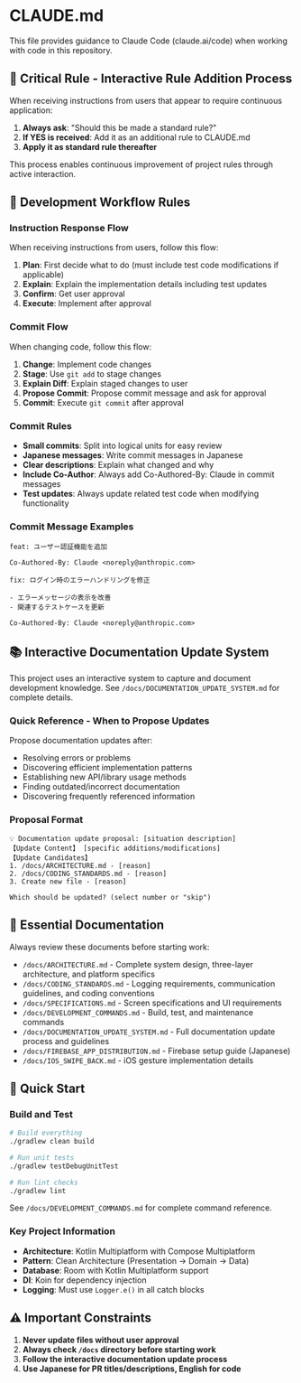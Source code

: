 # CLAUDE.md

This file provides guidance to Claude Code (claude.ai/code) when working with code in this repository.

## 🔨 Critical Rule - Interactive Rule Addition Process

When receiving instructions from users that appear to require continuous application:

1. **Always ask**: "Should this be made a standard rule?"
2. **If YES is received**: Add it as an additional rule to CLAUDE.md
3. **Apply it as standard rule thereafter**

This process enables continuous improvement of project rules through active interaction.

## 🔄 Development Workflow Rules

### Instruction Response Flow
When receiving instructions from users, follow this flow:

1. **Plan**: First decide what to do (must include test code modifications if applicable)
2. **Explain**: Explain the implementation details including test updates
3. **Confirm**: Get user approval
4. **Execute**: Implement after approval

### Commit Flow
When changing code, follow this flow:

1. **Change**: Implement code changes
2. **Stage**: Use `git add` to stage changes
3. **Explain Diff**: Explain staged changes to user
4. **Propose Commit**: Propose commit message and ask for approval
5. **Commit**: Execute `git commit` after approval

### Commit Rules
- **Small commits**: Split into logical units for easy review
- **Japanese messages**: Write commit messages in Japanese
- **Clear descriptions**: Explain what changed and why
- **Include Co-Author**: Always add Co-Authored-By: Claude in commit messages
- **Test updates**: Always update related test code when modifying functionality

### Commit Message Examples
```
feat: ユーザー認証機能を追加

Co-Authored-By: Claude <noreply@anthropic.com>

fix: ログイン時のエラーハンドリングを修正

- エラーメッセージの表示を改善
- 関連するテストケースを更新

Co-Authored-By: Claude <noreply@anthropic.com>
```

## 📚 Interactive Documentation Update System

This project uses an interactive system to capture and document development knowledge. See `/docs/DOCUMENTATION_UPDATE_SYSTEM.md` for complete details.

### Quick Reference - When to Propose Updates

Propose documentation updates after:
- Resolving errors or problems
- Discovering efficient implementation patterns  
- Establishing new API/library usage methods
- Finding outdated/incorrect documentation
- Discovering frequently referenced information

### Proposal Format
```
💡 Documentation update proposal: [situation description]
【Update Content】 [specific additions/modifications]
【Update Candidates】
1. /docs/ARCHITECTURE.md - [reason]
2. /docs/CODING_STANDARDS.md - [reason]  
3. Create new file - [reason]

Which should be updated? (select number or "skip")
```

## 📖 Essential Documentation

Always review these documents before starting work:

- `/docs/ARCHITECTURE.md` - Complete system design, three-layer architecture, and platform specifics
- `/docs/CODING_STANDARDS.md` - Logging requirements, communication guidelines, and coding conventions
- `/docs/SPECIFICATIONS.md` - Screen specifications and UI requirements
- `/docs/DEVELOPMENT_COMMANDS.md` - Build, test, and maintenance commands
- `/docs/DOCUMENTATION_UPDATE_SYSTEM.md` - Full documentation update process and guidelines
- `/docs/FIREBASE_APP_DISTRIBUTION.md` - Firebase setup guide (Japanese)
- `/docs/IOS_SWIPE_BACK.md` - iOS gesture implementation details

## 🚀 Quick Start

### Build and Test
```bash
# Build everything
./gradlew clean build

# Run unit tests
./gradlew testDebugUnitTest

# Run lint checks
./gradlew lint
```

See `/docs/DEVELOPMENT_COMMANDS.md` for complete command reference.

### Key Project Information

- **Architecture**: Kotlin Multiplatform with Compose Multiplatform
- **Pattern**: Clean Architecture (Presentation → Domain → Data)
- **Database**: Room with Kotlin Multiplatform support
- **DI**: Koin for dependency injection
- **Logging**: Must use `Logger.e()` in all catch blocks

## ⚠️ Important Constraints

1. **Never update files without user approval**
2. **Always check `/docs` directory before starting work**
3. **Follow the interactive documentation update process**
4. **Use Japanese for PR titles/descriptions, English for code**
